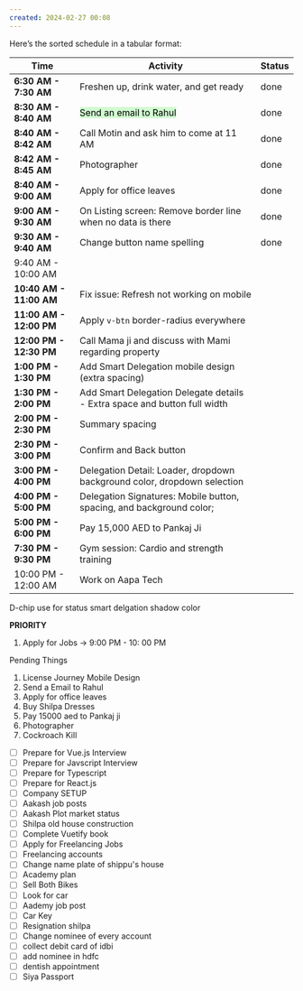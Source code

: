 ```yaml
---
created: 2024-02-27 00:08
---
```

Here’s the sorted schedule in a tabular format:

| **Time**                | **Activity**                                                              | Status |
| ----------------------- | ------------------------------------------------------------------------- | ------ |
| **6:30 AM - 7:30 AM**   | Freshen up, drink water, and get ready                                    | done   |
| **8:30 AM - 8:40 AM**   | <mark style="background: #BBFABBA6;">Send an email to Rahul</mark>        | done   |
| **8:40 AM - 8:42 AM**   | Call Motin and ask him to come at 11 AM                                   | done   |
| **8:42 AM - 8:45 AM**   | Photographer                                                              | done   |
| **8:40 AM - 9:00 AM**   | Apply for office leaves                                                   | done   |
| **9:00 AM - 9:30 AM**   | On Listing screen: Remove border line when no data is there               | done   |
| **9:30 AM - 9:40 AM**   | Change button name spelling                                               | done   |
| 9:40 AM - 10:00 AM      |                                                                           |        |
| **10:40 AM - 11:00 AM** | Fix issue: Refresh not working on mobile                                  |        |
| **11:00 AM - 12:00 PM** | Apply `v-btn` border-radius everywhere                                    |        |
| **12:00 PM - 12:30 PM** | Call Mama ji and discuss with Mami regarding property                     |        |
| **1:00 PM - 1:30 PM**   | Add Smart Delegation mobile design (extra spacing)                        |        |
| **1:30 PM - 2:00 PM**   | Add Smart Delegation Delegate details - Extra space and button full width |        |
| **2:00 PM - 2:30 PM**   | Summary spacing                                                           |        |
| **2:30 PM - 3:00 PM**   | Confirm and Back button                                                   |        |
| **3:00 PM - 4:00 PM**   | Delegation Detail: Loader, dropdown background color, dropdown selection  |        |
| **4:00 PM - 5:00 PM**   | Delegation Signatures: Mobile button, spacing, and background color;      |        |
| **5:00 PM - 6:00 PM**   | Pay 15,000 AED to Pankaj Ji                                               |        |
| **7:30 PM - 9:30 PM**   | Gym session: Cardio and strength training                                 |        |
| 10:00 PM - 12:00 AM     | Work on Aapa Tech                                                         |        |

D-chip use for status
smart delgation shadow color


**PRIORITY**

1. Apply for Jobs -> 9:00 PM - 10: 00 PM

Pending Things

1. License Journey Mobile Design
2. Send a Email to Rahul
3. Apply for office leaves
4. Buy Shilpa Dresses
5. Pay 15000 aed to Pankaj ji
6. Photographer
7. Cockroach Kill

- [ ] Prepare for Vue.js Interview
- [ ] Prepare for Javscript Interview
- [ ] Prepare for Typescript
- [ ] Prepare for React.js
- [ ] Company SETUP
- [ ] Aakash job posts
- [ ] Aakash Plot market status
- [ ] Shilpa old house construction
- [ ] Complete Vuetify book
- [ ] Apply for Freelancing Jobs
- [ ] Freelancing accounts
- [ ] Change name plate of shippu's house
- [ ] Academy plan
- [ ] Sell Both Bikes
- [ ] Look for car
- [ ] Aademy job post
- [ ] Car Key
- [ ] Resignation shilpa
- [ ] Change nominee of every account
- [ ] collect debit card of idbi
- [ ] add nominee in hdfc
- [ ] dentish appointment
- [ ] Siya Passport